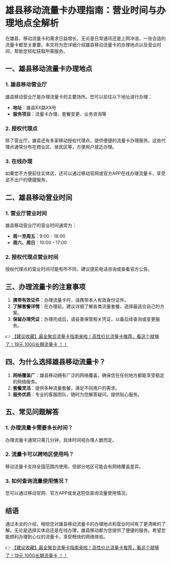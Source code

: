 # 雄县移动流量卡办理指南：营业时间与办理地点全解析

在雄县，移动流量卡的需求日益增长，无论是日常通讯还是上网冲浪，一张合适的流量卡都至关重要。本文将为您详细介绍雄县移动流量卡的办理地点以及营业时间，帮助您轻松获取所需服务。

## 一、雄县移动流量卡办理地点

### 1. 雄县移动营业厅
雄县移动营业厅是办理流量卡的主要场所。您可以前往以下地址进行办理：
- **地址**：雄县XX路XX号
- **服务项目**：流量卡办理、套餐变更、业务咨询等

### 2. 授权代理点
除了营业厅，雄县还有多家移动授权代理点，提供便捷的流量卡办理服务。这些代理点通常分布在商业区、居民区等，方便用户就近办理。

### 3. 在线办理
如果您不方便前往实体店，还可以通过移动官网或官方APP在线办理流量卡，享受足不出户的便捷服务。

## 二、雄县移动营业时间

### 1. 营业厅营业时间
雄县移动营业厅的营业时间通常为：
- **周一至周五**：9:00 - 18:00
- **周六、周日**：10:00 - 17:00

### 2. 授权代理点营业时间
授权代理点的营业时间可能有所不同，建议提前电话咨询或查看官方公告。

## 三、办理流量卡的注意事项

1. **携带有效证件**：办理流量卡时，请携带本人有效身份证件。
2. **了解套餐详情**：在办理前，建议详细了解各类流量套餐，选择最适合自己的方案。
3. **保留办理凭证**：办理完成后，请妥善保管相关凭证，以备后续查询或变更服务。

👉 [【建议收藏】最全聚合流量卡指南来啦！高性价比流量卡推荐，看这个就够了！19元 100G长期流量卡 ！！](https://www.91haoka.cn/webapp/weixiaodian/index.html?shop_id=563381)

## 四、为什么选择雄县移动流量卡？

1. **网络覆盖广**：雄县移动拥有广泛的网络覆盖，确保您在任何地方都能享受稳定的网络服务。
2. **套餐灵活**：提供多种流量套餐，满足不同用户的需求。
3. **服务优质**：专业的客服团队，随时为您解答疑问，提供贴心服务。

## 五、常见问题解答

### 1. 办理流量卡需要多长时间？
办理流量卡通常只需几分钟，具体时间视办理人数而定。

### 2. 流量卡可以跨地区使用吗？
移动流量卡支持全国范围内使用，但部分地区可能会有网络覆盖差异。

### 3. 如何查询流量使用情况？
您可以通过移动官网、官方APP或发送短信查询流量使用情况。

## 结语

通过本文的介绍，相信您对雄县移动流量卡的办理地点和营业时间有了更清晰的了解。无论是选择实体店还是在线办理，雄县移动都为您提供了便捷的服务。希望您能顺利办理到心仪的流量卡，享受畅快的网络体验。

👉 [【建议收藏】最全聚合流量卡指南来啦！高性价比流量卡推荐，看这个就够了！19元 100G长期流量卡 ！！](https://www.91haoka.cn/webapp/weixiaodian/index.html?shop_id=563381)